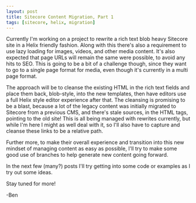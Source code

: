 ```yaml
---
layout: post
title: Sitecore Content Migration, Part 1
tags: [sitecore, helix, migration]
---
```


Currently I'm working on a project to rewrite a rich text blob heavy Sitecore site in a Helix friendly fashion.  Along with this there's also a requirement to use lazy loading for images, videos, and other media content. It's also expected that page URLs will remain the same were possible, to avoid any hits to SEO.  This is going to be a bit of a challenge though, since they want to go to a single page format for media, even though it's currently in a multi page format.

The approach will be to cleanse the existing HTML in the rich text fields and place them back, blob-style, into the new templates, then have editors use a full Helix style editor experience after that.  The cleansing is promising to be a blast, because a lot of the legacy content was initially migrated to Sitecore from a previous CMS, and there's stale sources, in the HTML tags, pointing to the old site! This is all being managed with rewrites currently, but while I'm here I might as well deal with it, so I'll also have to capture and cleanse these links to be a relative path.

Further more, to make their overall experience and transition into this new mindset of managing content as easy as possible, I'll try to make some good use of branches to help generate new content going forward.

In the next few (many?) posts I'll try getting into some code or examples as I try out some ideas.

Stay tuned for more!

-Ben

